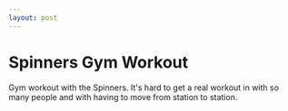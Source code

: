 ```yaml
---
layout: post
---
```


# Spinners Gym Workout

Gym workout with the Spinners. It's hard to get a real workout in with so many people and with having to move from station to station. 
